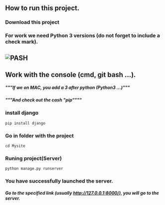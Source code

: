 ## How to run this project.

### Download this project

### For work we need Python 3 versions (do not forget to include a check mark).
![PASH](https://aatayyab.files.wordpress.com/2016/12/71.jpg?w=656)
---


Work with the console (cmd, git bash ...).
---
##### """If we on MAC, you add a 3 after python (Python3 ...)"""
##### """And check out the cash "pip""""
### install django 
    pip install django
### Go in folder with the project
    cd Mysite
### Runing project(Server)
    python manage.py runserver

### You have successfully launched the server.
##### Go to the specified link (usually http://127.0.0.1:8000/), you will go to the server.